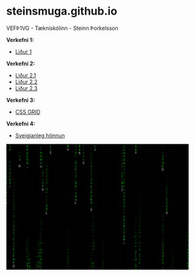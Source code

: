 # steinsmuga.github.io
VEFÞ1VG - Tækniskólinn - Steinn Þorkelsson

**Verkefni 1:**
 * [Liður 1](steinsmuga.github.io/Verkefni-1/index.html)
 
**Verkefni 2:**
 * [Liður 2.1](https://steinsmuga.github.io/Verkefni-2-boxmodel/Liður-2.1/index.html)
 * [Liður 2.2](https://steinsmuga.github.io/Verkefni-2-boxmodel/Liður-2.3/index.html)
 * [Liður 2.3](https://steinsmuga.github.io/Verkefni-2-boxmodel/Liður-2.4/index.html)

**Verkefni 3:**
* [CSS GRID](https://steinsmuga.github.io/Verkefni-3cssgrid/forsida.html)

**Verkefni 4:**
* [Sveigjanleg hönnun](https://steinsmuga.github.io/Verkefni-4/index.html)
 
 ![Matrix Gif](MATRIX.gif)
